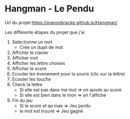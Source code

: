 # Hangman - Le Pendu

Url du projet https://manonbracke.github.io/Hangman/

Les différente étapes du projet que j'ai 

1. Selectionne un mot
    * Crée un dupli de mot 
2. Afficher le clavier 
3. Afficher mot
4. Afficher les lettre choises
5. Afficher le score 
6. Ecouter les évenement pour la souris (clic sur la lettre)
7. Ecouter les touche 
8. Check la lettre 
    * Si elle est pas dans me mot => on ajoute au score
    * Si elle est bien dans le mon => on l'affiche 
9. Fin du jeu
    * Si le score et au max => Jeu perdu
    * le mot est trouvé => Jeu gagné 

